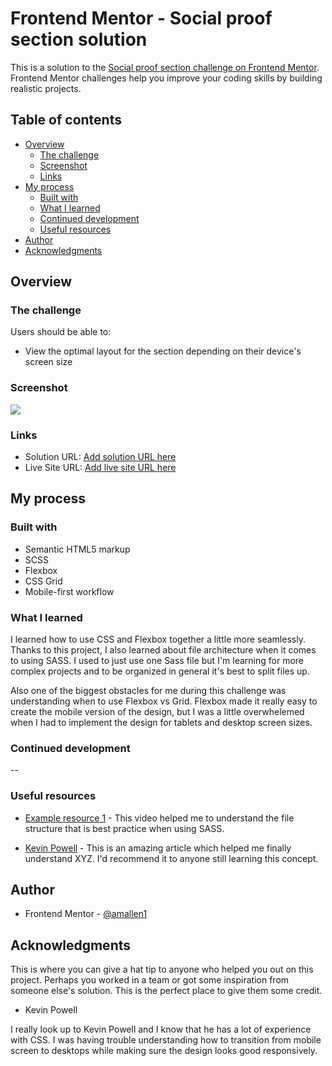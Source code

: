 # Frontend Mentor - Social proof section solution

This is a solution to the [Social proof section challenge on Frontend Mentor](https://www.frontendmentor.io/challenges/social-proof-section-6e0qTv_bA). Frontend Mentor challenges help you improve your coding skills by building realistic projects.

## Table of contents

- [Overview](#overview)
  - [The challenge](#the-challenge)
  - [Screenshot](#screenshot)
  - [Links](#links)
- [My process](#my-process)
  - [Built with](#built-with)
  - [What I learned](#what-i-learned)
  - [Continued development](#continued-development)
  - [Useful resources](#useful-resources)
- [Author](#author)
- [Acknowledgments](#acknowledgments)

## Overview

### The challenge

Users should be able to:

- View the optimal layout for the section depending on their device's screen size

### Screenshot

![](./screenshot.jpg)

### Links

- Solution URL: [Add solution URL here](https://your-solution-url.com)
- Live Site URL: [Add live site URL here](https://your-live-site-url.com)

## My process

### Built with

- Semantic HTML5 markup
- SCSS
- Flexbox
- CSS Grid
- Mobile-first workflow

### What I learned

I learned how to use CSS and Flexbox together a little more seamlessly. Thanks to this project, I also learned about
file architecture when it comes to using SASS. I used to just use one Sass file but I'm learning for more complex projects and to be organized in general it's best to split files up.

Also one of the biggest obstacles for me during this challenge was understanding when to use Flexbox vs Grid. Flexbox made it really easy to create the mobile version of the design, but I was a little overwhelemed when I had to implement the design for tablets and desktop screen sizes.

### Continued development

--

### Useful resources

- [Example resource 1](https://www.youtube.com/watch?v=nu5mdN2JIwM&ab_channel=TraversyMedia) - This video helped me to understand the file structure that is best practice when using SASS.

- [Kevin Powell](https://www.youtube.com/watch?v=K27WULzr2P8&ab_channel=KevinPowell) - This is an amazing article which helped me finally understand XYZ. I'd recommend it to anyone still learning this concept.

## Author

- Frontend Mentor - [@amallen1](https://www.frontendmentor.io/profile/amallen1)

## Acknowledgments

This is where you can give a hat tip to anyone who helped you out on this project. Perhaps you worked in a team or got some inspiration from someone else's solution. This is the perfect place to give them some credit.

- Kevin Powell

I really look up to Kevin Powell and I know that he has a lot of experience with CSS. I was having trouble understanding how to transition from mobile screen to desktops while making sure the design looks good responsively.
